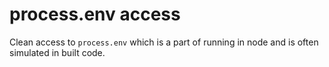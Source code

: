 # process.env access

Clean access to `process.env` which is a part of running in node and is often simulated in built code.
